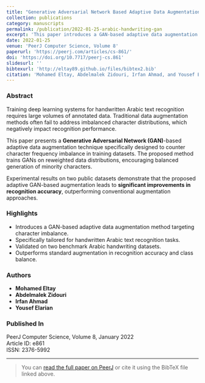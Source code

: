 ```yaml
---
title: "Generative Adversarial Network Based Adaptive Data Augmentation for Handwritten Arabic Text Recognition"
collection: publications
category: manuscripts
permalink: /publication/2022-01-25-arabic-handwriting-gan
excerpt: 'This paper introduces a GAN-based adaptive data augmentation technique for handwritten Arabic text recognition, effectively addressing class imbalance in character distributions and improving recognition accuracy.'
date: 2022-01-25
venue: 'PeerJ Computer Science, Volume 8'
paperurl: 'https://peerj.com/articles/cs-861/'
doi: 'https://doi.org/10.7717/peerj-cs.861'
slidesurl: ''
bibtexurl: 'http://eltay89.github.io/files/bibtex2.bib'
citation: 'Mohamed Eltay, Abdelmalek Zidouri, Irfan Ahmad, and Yousef Elarian. (2022). "Generative Adversarial Network Based Adaptive Data Augmentation for Handwritten Arabic Text Recognition." <i>PeerJ Computer Science</i>, 8:e861. https://doi.org/10.7717/peerj-cs.861'
---
```


### Abstract

Training deep learning systems for handwritten Arabic text recognition requires large volumes of annotated data. Traditional data augmentation methods often fail to address imbalanced character distributions, which negatively impact recognition performance.

This paper presents a **Generative Adversarial Network (GAN)**-based adaptive data augmentation technique specifically designed to counter character frequency imbalance in training datasets. The proposed method trains GANs on reweighted data distributions, encouraging balanced generation of minority characters. 

Experimental results on two public datasets demonstrate that the proposed adaptive GAN-based augmentation leads to **significant improvements in recognition accuracy**, outperforming conventional augmentation approaches.

### Highlights

- Introduces a GAN-based adaptive data augmentation method targeting character imbalance.
- Specifically tailored for handwritten Arabic text recognition tasks.
- Validated on two benchmark Arabic handwriting datasets.
- Outperforms standard augmentation in recognition accuracy and class balance.

### Authors

- **Mohamed Eltay**
- **Abdelmalek Zidouri**
- **Irfan Ahmad**
- **Yousef Elarian**

### Published In

PeerJ Computer Science, Volume 8, January 2022  
Article ID: e861  
ISSN: 2376-5992

---

> You can [read the full paper on PeerJ](https://peerj.com/articles/cs-861/) or cite it using the BibTeX file linked above.
